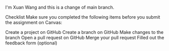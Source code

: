 I'm Xuan Wang and this is a change of main branch.

Checklist
Make sure you completed the following items before you submit the assignment on Canvas:

 Create a project on GitHub
 Create a branch on GitHub
 Make changes to the branch
 Open a pull request on GitHub
 Merge your pull request
 Filled out the feedback form (optional)
